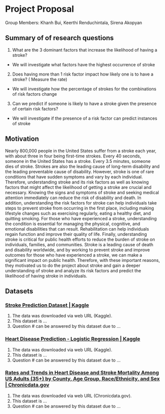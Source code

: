 # Project Proposal 

Group Members: Khanh Bui, Keerthi Renduchintala, Sirena Akopyan

## Summary of  of research questions
1. What are the 3 dominant factors that increase the likelihood of having a stroke?
- We will investigate what factors have the highest occurrence of stroke
2. Does having more than 1 risk factor impact how likely one is to have a stroke? ( Measure the rate)
- We will investigate how the percentage of strokes for the combinations of risk factors change
3. Can we predict if someone is likely to have a stroke given the presence of certain risk factors? 
- We will investigate if the presence of a risk factor can predict instances of stroke

## Motivation
Nearly 800,000 people in the United States suffer from a stroke each year, with about three in four being first-time strokes. Every 40 seconds, someone in the United States has a stroke. Every 3.5 minutes, someone dies of stroke. Strokes are also the leading cause of long-term disability and the leading preventable cause of disability. However, stroke is one of rare conditions that have sudden symptoms and vary by each individual. Therefore, understanding stroke and its risk factors as well as knowing factors that might affect the likelihood of getting a stroke are crucial and necessary. Knowing the signs and symptoms of stroke and seeking medical attention immediately can reduce the risk of disability and death. In addition, understanding the risk factors for stroke can help individuals take steps to prevent stroke from occurring in the first place, including making lifestyle changes such as exercising regularly, eating a healthy diet, and quitting smoking. For those who have experienced a stroke, understanding the condition is essential for managing the physical, cognitive, and emotional disabilities that can result. Rehabilitation can help individuals regain function and improve their quality of life. Finally, understanding stroke is critical for public health efforts to reduce the burden of stroke on individuals, families, and communities. Stroke is a leading cause of death and disability worldwide, and by working to prevent stroke and improve outcomes for those who have experienced a stroke, we can make a significant impact on public health. Therefore, with these important reasons, they motivated us to do the project about stroke and gain a deeper understanding of stroke and analyze its risk factors and predict the likelihood of having stroke in individuals.

## Datasets

### [Stroke Prediction Dataset | Kaggle](https://www.kaggle.com/datasets/fedesoriano/stroke-prediction-dataset)
1. The data was downloaded via web URL (Kaggle).
2. This dataset is ...
3. Question # can be answered by this dataset due to ...


### [Heart Disease Prediction - Logistic Regression | Kaggle](https://www.kaggle.com/code/akashsikarwar/heart-disease-prediction-logistic-regression/data)
1. The data was downloaded via web URL (Kaggle).
2. This dataset is ...
3. Question # can be answered by this dataset due to ...

### [Rates and Trends in Heart Disease and Stroke Mortality Among US Adults (35+) by County, Age Group, Race/Ethnicity, and Sex | Chronicdata.gov](https://chronicdata.cdc.gov/Heart-Disease-Stroke-Prevention/Rates-and-Trends-in-Heart-Disease-and-Stroke-Morta/7b9s-s8ck)
1. The data was downloaded via web URL (Chronicdata.gov).
2. This dataset is ...
3. Question # can be answered by this dataset due to ...
